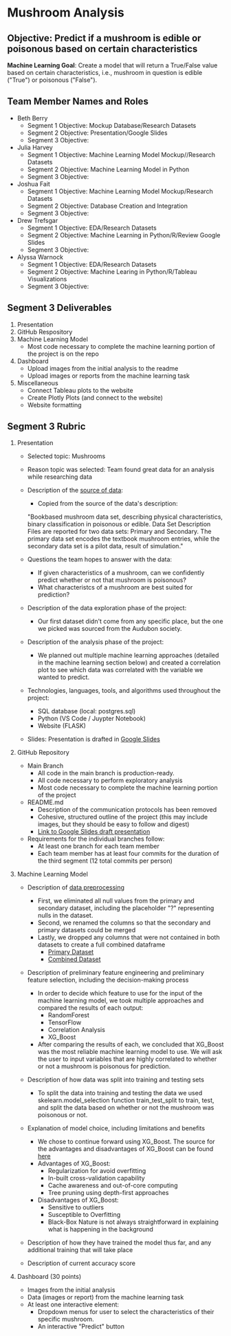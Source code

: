 # Mushroom Analysis
## **Objective:** Predict if a mushroom is edible or poisonous based on certain characteristics

**Machine Learning Goal**: Create a model that will return a True/False value based on certain characteristics, i.e., mushroom in question is edible ("True") or poisonous ("False").

## Team Member Names and Roles
- Beth Berry 
    * Segment 1 Objective: Mockup Database/Research Datasets
    * Segment 2 Objective: Presentation/Google Slides
    * Segment 3 Objective: 
- Julia Harvey
    * Segment 1 Objective: Machine Learning Model Mockup//Research Datasets
    * Segment 2 Objective: Machine Learning Model in Python 
    * Segment 3 Objective:
- Joshua Fait
    * Segment 1 Objective: Machine Learning Model Mockup/Research Datasets
    * Segment 2 Objective: Database Creation and Integration
    * Segment 3 Objective:
- Drew Trefsgar
    * Segment 1 Objective: EDA/Research Datasets
    * Segment 2 Objective: Machine Learning in Python/R/Review Google Slides
    * Segment 3 Objective:
- Alyssa Warnock 
    * Segment 1 Objective: EDA/Research Datasets
    * Segment 2 Objective: Machine Learing in Python/R/Tableau Visualizations 
    * Segment 3 Objective:

## Segment 3 Deliverables
1. Presentation 
2. GitHub Respository
3. Machine Learning Model
    - Most code necessary to complete the machine learning portion of the project is on the repo
4. Dashboard
    - Upload images from the initial analysis to the readme 
    - Upload images or reports from the machine learning task 
5. Miscellaneous 
    - Connect Tableau plots to the website 
    - Create Plotly Plots (and connect to the website)
    - Website formatting

## Segment 3 Rubric 
1. Presentation
    * Selected topic: Mushrooms
    * Reason topic was selected: Team found great data for an analysis while researching data
    * Description of the [source of data](https://github.com/ghattab/secondarydata):
        - Copied from the source of the data's description: 

        "Bookbased mushroom data set, describing physical characteristics, binary classification in poisonous or edible. Data Set Description Files are reported for two data sets: Primary and Secondary. The primary data set encodes the textbook mushroom entries, while the secondary data set is a pilot data, result of simulation." 

    * Questions the team hopes to answer with the data:
        - If given characteristics of a mushroom, can we confidently predict whether or not that mushroom is poisonous? 
        - What characteristcs of a mushroom are best suited for prediction?

    * Description of the data exploration phase of the project:
        - Our first dataset didn't come from any specific place, but the one we picked was sourced from the Audubon society.

    * Description of the analysis phase of the project:
        - We planned out multiple machine learning approaches (detailed in the machine learning section below) and created a correlation plot to see which data was correlated with the variable we wanted to predict.

    * Technologies, languages, tools, and algorithms used throughout the project:
        - SQL database (local: postgres.sql)
        - Python (VS Code / Juypter Notebook)
        - Website (FLASK)

    * Slides: Presentation is drafted in [Google Slides](https://docs.google.com/presentation/d/12lNlyuxWgLuAV3Top4ni89GIcjQz9xi5oPzYISy7Gzc/edit?usp=sharing)

2. GitHub Repository
    - Main Branch
        - All code in the main branch is production-ready.
        - All code necessary to perform exploratory analysis
        - Most code necessary to complete the machine learning portion of the project
    - README.md
        - Description of the communication protocols has been removed
        - Cohesive, structured outline of the project (this may include images, but they should be easy to follow and digest)
        - [Link to Google Slides draft presentation](https://docs.google.com/presentation/d/12lNlyuxWgLuAV3Top4ni89GIcjQz9xi5oPzYISy7Gzc/edit?usp=sharing)
    - Requirements for the individual branches follow:
        - At least one branch for each team member
        - Each team member has at least four commits for the duration of the third segment (12 total commits per person)

3. Machine Learning Model
    * Description of [data preprocessing](https://github.com/awar2170/Team1_FinalProject/blob/main/ETL%20.ipynb)
        - First, we eliminated all null values from the primary and secondary dataset, including the placeholder "?" representing nulls in the dataset. 
        - Second, we renamed the columns so that the secondary and primary datasets could be merged 
        - Lastly, we dropped any columns that were not contained in both datasets to create a full combined dataframe
            - [Primary Dataset](https://github.com/awar2170/Team1_FinalProject/blob/main/Resources/mushrooms_df_clean.csv)
            - [Combined Dataset](https://github.com/awar2170/Team1_FinalProject/blob/main/Resources/mushrooms_combined_df_clean.csv)

    * Description of preliminary feature engineering and preliminary feature selection, including the decision-making process
        - In order to decide which feature to use for the input of the machine learning model, we took multiple approaches and compared the results of each output: 
            - RandomForest
            - TensorFlow
            - Correlation Analysis 
            - XG_Boost
        - After comparing the results of each, we concluded that XG_Boost was the most reliable machine learning model to use.  We will ask the user to input variables that are highly correlated to whether or not a mushroom is poisonous for prediction. 
    
    * Description of how data was split into training and testing sets
        - To split the data into training and testing the data we used skelearn.model_selection function train_test_split to train, test, and split the data based on whether or not the mushroom was poisonous or not.
    
    * Explanation of model choice, including limitations and benefits
        - We chose to continue forward using XG_Boost.  The source for the advantages and disadvantages of XG_Boost can be found [here](https://www.youtube.com/watch?v=lUnoC7n87Kc)  
        - Advantages of XG_Boost: 
            - Regularization for avoid overfitting 
            - In-built cross-validation capability 
            - Cache awareness and out-of-core computing 
            - Tree pruning using depth-first approaches
        - Disadvantages of XG_Boost:
            - Sensitive to outliers 
            - Susceptible to Overfitting
            - Black-Box Nature is not always straightforward in explaining what is happening in the background
    
    * Description of how they have trained the model thus far, and any additional training that will take place
    * Description of current accuracy score

4. Dashboard (30 points)
    - Images from the initial analysis
    - Data (images or report) from the machine learning task
    - At least one interactive element:
        - Dropdown menus for user to select the characteristics of their specific mushroom. 
        - An interactive "Predict" button 
